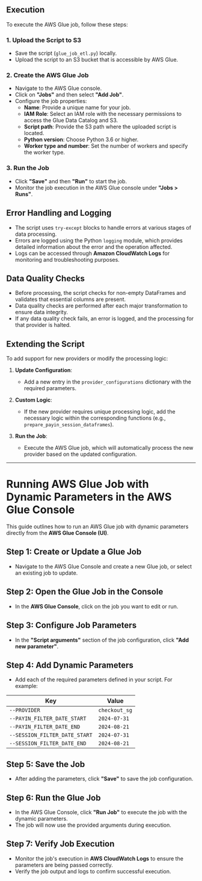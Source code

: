 ## Execution

To execute the AWS Glue job, follow these steps:

### 1. Upload the Script to S3

- Save the script (`glue_job_etl.py`) locally.
- Upload the script to an S3 bucket that is accessible by AWS Glue.

### 2. Create the AWS Glue Job

- Navigate to the AWS Glue console.
- Click on **"Jobs"** and then select **"Add Job"**.
- Configure the job properties:
  - **Name**: Provide a unique name for your job.
  - **IAM Role**: Select an IAM role with the necessary permissions to access the Glue Data Catalog and S3.
  - **Script path**: Provide the S3 path where the uploaded script is located.
  - **Python version**: Choose Python 3.6 or higher.
  - **Worker type and number**: Set the number of workers and specify the worker type.

### 3. Run the Job

- Click **"Save"** and then **"Run"** to start the job.
- Monitor the job execution in the AWS Glue console under **"Jobs > Runs"**.

## Error Handling and Logging

- The script uses `try-except` blocks to handle errors at various stages of data processing.
- Errors are logged using the Python `logging` module, which provides detailed information about the error and the operation affected.
- Logs can be accessed through **Amazon CloudWatch Logs** for monitoring and troubleshooting purposes.

## Data Quality Checks

- Before processing, the script checks for non-empty DataFrames and validates that essential columns are present.
- Data quality checks are performed after each major transformation to ensure data integrity.
- If any data quality check fails, an error is logged, and the processing for that provider is halted.

## Extending the Script

To add support for new providers or modify the processing logic:

1. **Update Configuration**:
   - Add a new entry in the `provider_configurations` dictionary with the required parameters.

2. **Custom Logic**:
   - If the new provider requires unique processing logic, add the necessary logic within the corresponding functions (e.g., `prepare_payin_session_dataframes`).

3. **Run the Job**:
   - Execute the AWS Glue job, which will automatically process the new provider based on the updated configuration.


------------------------------------------


# Running AWS Glue Job with Dynamic Parameters in the AWS Glue Console

This guide outlines how to run an AWS Glue job with dynamic parameters directly from the **AWS Glue Console (UI)**.



## Step 1: Create or Update a Glue Job
- Navigate to the AWS Glue Console and create a new Glue job, or select an existing job to update.


## Step 2: Open the Glue Job in the Console
- In the **AWS Glue Console**, click on the job you want to edit or run.

## Step 3: Configure Job Parameters
- In the **"Script arguments"** section of the job configuration, click **"Add new parameter"**.

## Step 4: Add Dynamic Parameters
- Add each of the required parameters defined in your script. For example:
  
| Key                       | Value           |
|---------------------------|-----------------|
| `--PROVIDER`               | `checkout_sg`   |
| `--PAYIN_FILTER_DATE_START`| `2024-07-31`    |
| `--PAYIN_FILTER_DATE_END`  | `2024-08-21`    |
| `--SESSION_FILTER_DATE_START`| `2024-07-31`  |
| `--SESSION_FILTER_DATE_END`| `2024-08-21`    |

## Step 5: Save the Job
- After adding the parameters, click **"Save"** to save the job configuration.

## Step 6: Run the Glue Job
- In the AWS Glue Console, click **"Run Job"** to execute the job with the dynamic parameters.
- The job will now use the provided arguments during execution.

## Step 7: Verify Job Execution
- Monitor the job's execution in
 **AWS CloudWatch Logs** to ensure the parameters are being passed correctly.
- Verify the job output and logs to confirm successful execution.

